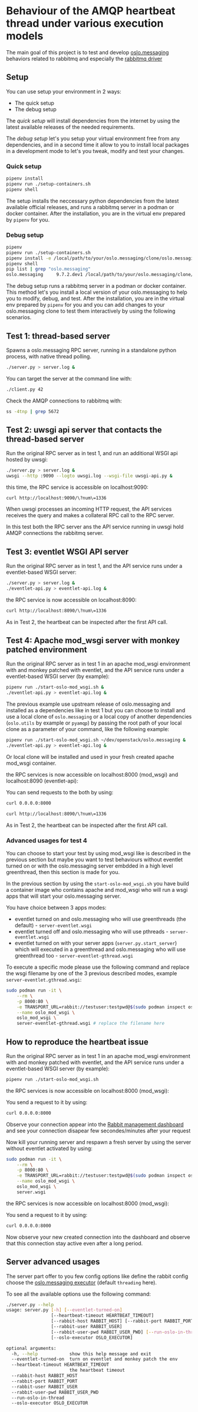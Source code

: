 # Behaviour of the AMQP heartbeat thread under various execution models

The main goal of this project is to test and develop [oslo.messaging](https://github.com/openstack/oslo.messaging) behaviors related to rabbitmq and especially the [rabbitmq driver](https://docs.openstack.org/oslo.messaging/latest/configuration/opts.html#oslo-messaging-rabbit)

## Setup

You can use setup your environment in 2 ways:
- The quick setup
- The debug setup

The *quick setup* will install dependencies from the internet by using
the latest available releases of the needed requirements.

The *debug setup* let's you setup your virtual environment free from any
dependencies, and in a second time it allow to you to install local packages
in a development mode to let's you tweak, modify and test your changes.

### Quick setup

```sh
pipenv install
pipenv run ./setup-containers.sh
pipenv shell
```

The setup installs the neccessary python dependencies from the latest
available official releases, and runs a rabbitmq server in a podman or docker
container. After the installation, you are in the virtual env prepared
by `pipenv` for you.

### Debug setup

```sh
pipenv
pipenv run ./setup-containers.sh
pipenv install -e /local/path/to/your/oslo.messaging/clone/oslo.messaging
pipenv shell
pip list | grep "oslo.messaging"
oslo.messaging     9.7.2.dev1 /local/path/to/your/oslo.messaging/clone/oslo.messaging
```

The debug setup runs a rabbitmq server in a podman or docker container.
This method let's you install a local version of your oslo.messaging
to help you to modify, debug, and test.
After the installation, you are in the virtual env prepared
by `pipenv` for you and you can add changes to your oslo.messaging clone to
test them interactively by using the following scenarios.

## Test 1: thread-based server

Spawns a oslo.messaging RPC server, running in a standalone python
process, with native thread polling.

```sh
./server.py > server.log &
```

You can target the server at the command line with:

```sh
./client.py 42
```

Check the AMQP connections to rabbitmq with:

```sh
ss -4tnp | grep 5672
```

## Test 2: uwsgi api server that contacts the thread-based server

Run the original RPC server as in test 1, and run an additional WSGI
api hosted by uwsgi:

```sh
./server.py > server.log &
uwsgi --http :9090 --logto uwsgi.log --wsgi-file uwsgi-api.py &
```

this time, the RPC service is accessible on localhost:9090:

```
curl http://localhost:9090/\?num\=1336
```

When uwsgi processes an incoming HTTP request, the API services
receives the query and makes a collateral RPC call to the RPC server.

In this test both the RPC server ans the API service running in uwsgi
hold AMQP connections the rabbitmq server.

## Test 3: eventlet WSGI API server

Run the original RPC server as in test 1, and the API service runs
under a eventlet-based WSGI server:

```sh
./server.py > server.log &
./eventlet-api.py > eventlet-api.log &
```

the RPC service is now accessible on localhost:8090:

```sh
curl http://localhost:8090/\?num\=1336
```

As in Test 2, the heartbeat can be inspected after the first API call.

## Test 4: Apache mod_wsgi server with monkey patched environment

Run the original RPC server as in test 1
in an apache mod_wsgi environment
with and monkey patched with eventlet, and the API service runs
under a eventlet-based WSGI server (by example):

```sh
pipenv run ./start-oslo-mod_wsgi.sh &
./eventlet-api.py > eventlet-api.log &
```

The previous example use upstream release of oslo.messaging and installed
as a dependencies like in test 1 but you can choose to install and use a
local clone of `oslo.messaging` or a local copy of another dependencies
(`oslo.utils` by example or `pyamqp`) by passing the root path of your local
clone as a parameter of your command, like the following example:

```sh
pipenv run ./start-oslo-mod_wsgi.sh ~/dev/openstack/oslo.messaging &
./eventlet-api.py > eventlet-api.log &
```

Or local clone will be installed and used in your fresh created
apache mod_wsgi container.

the RPC services is now accessible on localhost:8000 (mod_wsgi) and
localhost:8090 (eventlet-api):

You can send requests to the both by using:
```sh
curl 0.0.0.0:8000
```

```sh
curl http://localhost:8090/\?num\=1336
```

As in Test 2, the heartbeat can be inspected after the first API call.

### Advanced usages for test 4

You can choose to start your test by using mod_wsgi like is described in the
previous section but maybe you want to test behaviours without eventlet turned
on or with the oslo.messaging server embdded in a high level greenthread, then
this section is made for you.

In the previous section by using the `start-oslo-mod_wsgi.sh` you have build
a container image who contains apache and mod_wsgi who will run a wsgi apps that
will start your oslo.messaging server.

You have choice between 3 apps modes:
- eventlet turned on and oslo.messaging who will use greenthreads (the default) - `server-eventlet.wsgi`
- eventlet turned off and oslo.messaging who will use pthreads - `server-eventlet.wsgi`
- eventlet turned on with your server apps (`server.py.start_server`) which will executed in a greenthread and oslo.messaging who will use greenthread too - `server-eventlet-gthread.wsgi`

To execute a specific mode please use the following command and replace the
wsgi filename by one of the 3 previous described modes, example `server-eventlet.gthread.wsgi`:

```sh
sudo podman run -it \
    --rm \
    -p 8000:80 \
    -e TRANSPORT_URL=rabbit://testuser:testpwd@$(sudo podman inspect oslomsg-rabbitmq  | niet '.[0].NetworkSettings.IPAddress'):5672/ \
    --name oslo_mod_wsgi \
    oslo_mod_wsgi \
    server-eventlet-gthread.wsgi # replace the filename here
```

## How to reproduce the heartbeat issue

Run the original RPC server as in test 1
in an apache mod_wsgi environment
with and monkey patched with eventlet, and the API service runs
under a eventlet-based WSGI server (by example):

```sh
pipenv run ./start-oslo-mod_wsgi.sh
```

the RPC services is now accessible on localhost:8000 (mod_wsgi):

You send a request to it by using:

```sh
curl 0.0.0.0:8000
```

Observe your connection appear into the [Rabbit management dashboard](http://127.0.0.1:15672/#/connections)
and see your connection disapear few secondes/minutes after your request

Now kill your running server and respawn a fresh server by using the server
without eventlet activated by using:

```sh
sudo podman run -it \
    --rm \
    -p 8000:80 \
    -e TRANSPORT_URL=rabbit://testuser:testpwd@$(sudo podman inspect oslomsg-rabbitmq  | niet '.[0].NetworkSettings.IPAddress'):5672/ \
    --name oslo_mod_wsgi \
    oslo_mod_wsgi \
    server.wsgi
```

the RPC services is now accessible on localhost:8000 (mod_wsgi):

You send a request to it by using:

```sh
curl 0.0.0.0:8000
```

Now observe your new created connection into the dashboard and observe
that this connection stay active even after a long period.

## Server advanced usages

The server part offer to you few config options like define the rabbit config
choose the [oslo.messaging executor](https://docs.openstack.org/oslo.messaging/latest/reference/executors.html) (default `threading` here).

To see all the available options use the following command:
```sh
./server.py --help
usage: server.py [-h] [--eventlet-turned-on]
                 [--heartbeat-timeout HEARTBEAT_TIMEOUT]
                 [--rabbit-host RABBIT_HOST] [--rabbit-port RABBIT_PORT]
                 [--rabbit-user RABBIT_USER]
                 [--rabbit-user-pwd RABBIT_USER_PWD] [--run-oslo-in-thread]
                 [--oslo-executor OSLO_EXECUTOR]

optional arguments:
  -h, --help            show this help message and exit
  --eventlet-turned-on  turn on eventlet and monkey patch the env
  --heartbeat-timeout HEARTBEAT_TIMEOUT
                        the heartbeat timeout
  --rabbit-host RABBIT_HOST
  --rabbit-port RABBIT_PORT
  --rabbit-user RABBIT_USER
  --rabbit-user-pwd RABBIT_USER_PWD
  --run-oslo-in-thread
  --oslo-executor OSLO_EXECUTOR
```
